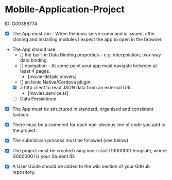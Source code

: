 # Mobile-Application-Project

ID: G00388774

- [x] The App must run - When the ionic serve command is issued, after cloning and installing modules I expect the app to open in the browser.

- The App should use:
    - [] the built-in Data Binding properties – e.g. interpolation, two-way data binding.
    - [] navigation - At some point your app must navigate between at least 4 pages.
       -  [movie-details,movies]
    - [] an Ionic Native/Cordova plugin.
    - [x] a http client to read JSON data from an external URL.
      - [movies.service.ts]
    - [ ] Data Persistence.

- [x] The App must be structured in standard, organised and consistent fashion.
 
- [x] There must be a comment for each non-obvious line of code you add to the project.

- [x] The submission process must be followed (see below).

- [x] The project must be created using ionic start G0000001 template, where G0000001 is your Student ID.

- [x] A User Guide should be added to the wiki section of your GitHub repository.
